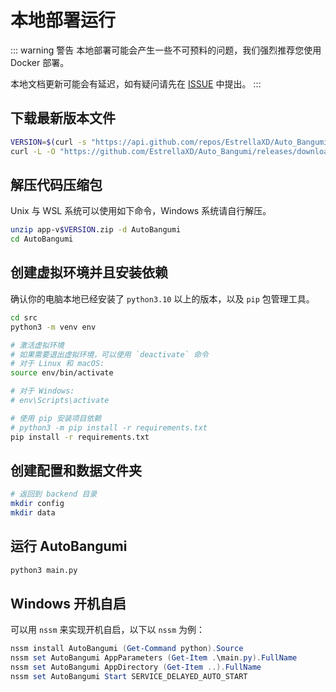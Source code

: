 # 本地部署运行

::: warning 警告
本地部署可能会产生一些不可预料的问题，我们强烈推荐您使用 Docker 部署。

本地文档更新可能会有延迟，如有疑问请先在 [ISSUE](https://github.com/EstrellaXD/Auto_Bangumi/issues) 中提出。
:::

## 下载最新版本文件

```bash
VERSION=$(curl -s "https://api.github.com/repos/EstrellaXD/Auto_Bangumi/releases/latest" | grep '"tag_name":' | sed -E 's/.*"([^"]+)".*/\1/')
curl -L -O "https://github.com/EstrellaXD/Auto_Bangumi/releases/download/$VERSION/app-v$VERSION.zip"
```

## 解压代码压缩包

Unix 与 WSL 系统可以使用如下命令，Windows 系统请自行解压。

```bash
unzip app-v$VERSION.zip -d AutoBangumi
cd AutoBangumi
```


## 创建虚拟环境并且安装依赖
确认你的电脑本地已经安装了 `python3.10` 以上的版本，以及 `pip` 包管理工具。

```bash
cd src
python3 -m venv env

# 激活虚拟环境
# 如果需要退出虚拟环境，可以使用 `deactivate` 命令
# 对于 Linux 和 macOS:
source env/bin/activate

# 对于 Windows:
# env\Scripts\activate

# 使用 pip 安装项目依赖
# python3 -m pip install -r requirements.txt
pip install -r requirements.txt
```

## 创建配置和数据文件夹

```bash
# 返回到 backend 目录
mkdir config
mkdir data
```

## 运行 AutoBangumi

```bash
python3 main.py
```


## Windows 开机自启

可以用 `nssm` 来实现开机自启，以下以 `nssm` 为例：

```powershell
nssm install AutoBangumi (Get-Command python).Source
nssm set AutoBangumi AppParameters (Get-Item .\main.py).FullName
nssm set AutoBangumi AppDirectory (Get-Item ..).FullName
nssm set AutoBangumi Start SERVICE_DELAYED_AUTO_START
```
